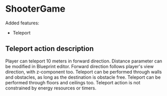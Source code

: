 # ShooterGame

Added features:
- Teleport

## Teleport action description
Player can teleport 10 meters in forward direction.
Distance parameter can be modified in Blueprint editor.
Forward direction follows player's view direction, with z-component too.
Teleport can be performed through walls and obstacles, as long as the destination is obstacle free.
Teleport can be performed through floors and ceilings too.
Teleport action is not constrained by energy resources or timers.